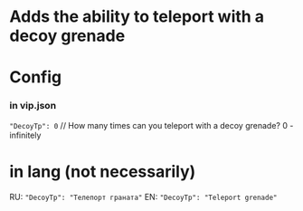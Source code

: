 # Adds the ability to teleport with a decoy grenade

# Config

### in vip.json
`"DecoyTp": 0` // How many times can you teleport with a decoy grenade? 0 - infinitely
 

# in lang (not necessarily)

RU: `"DecoyTp": "Телепорт граната"`
EN: `"DecoyTp": "Teleport grenade"`